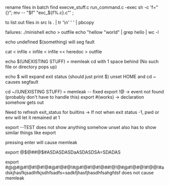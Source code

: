 rename files in batch
find execve_stuff.c run_command.c -exec sh -c 'f="{}"; mv -- "$f" "exc_${f%.c}.c"' \;

to list out files in src
ls . | tr '\n' ' ' | pbcopy

failures:
./minishell
echo > outfile
echo "hellow "world" | grep hello | wc -l

echo undefined $(something) will seg fault

cat < infile < infile < infile << heredoc > outfile

echo $(UNEXISTING STUFF) = memleak
cd with 1 space behind (No such file or directory pops up)

echo $ will expand exit status (should just print $)
unset HOME and cd ~ causes segfault

cd ~/(UNEXISTING STUFF) = memleak -- fixed
export !@ -> event not found (probably don't have to handle this)
export #(works) -> declaration somehow gets out


Need to refresh exit_status for builtins
-> If not when exit status -1, pwd or env will let it remained at 1

export --TEST does not show anything somehow
unset also has to show similar things like export

pressing enter will cause memleak

export @$@##@$#ASDASDASDaASDASDSA=SDADAS

export #@@#@#!@#!@#!@#@#!@#@!#@#!@#!@#!@##!@!@#@#!@#@!#!@@!#adskjhasfkjsadhfkjsdhfsadfs=sadkfjhasfjhasdhfsahgfdsf
does not cause memleak
